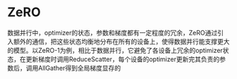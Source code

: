 # ZeRO

数据并行中，optimizer的状态，参数和梯度都有一定程度的冗余，ZeRO通过引入额外的通信，把这些状态均衡地分布在所有的设备上，使得数据并行能支撑更大的模型。以ZeRO-1为例，相比于数据并行，它避免了各设备上冗余的optimizer状态，在更新梯度时调用ReduceScatter，每个设备的optimizer更新完其负责的参数后，调用AllGather得到全局梯度显存的
